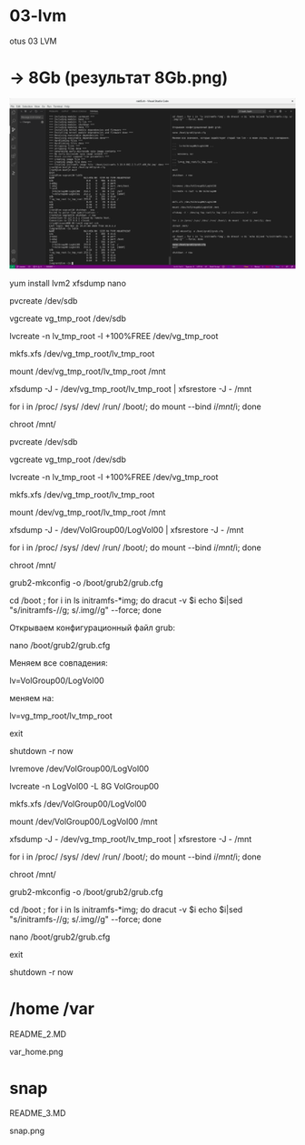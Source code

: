 # 03-lvm
otus 03 LVM
# -> 8Gb (результат 8Gb.png)
![результат 8Gb.png](/images/8GB.png)

yum install lvm2 xfsdump nano

pvcreate /dev/sdb

vgcreate vg_tmp_root /dev/sdb

lvcreate -n lv_tmp_root -l +100%FREE /dev/vg_tmp_root

mkfs.xfs /dev/vg_tmp_root/lv_tmp_root

mount /dev/vg_tmp_root/lv_tmp_root /mnt

xfsdump -J - /dev/vg_tmp_root/lv_tmp_root | xfsrestore -J - /mnt

for i in /proc/ /sys/ /dev/ /run/ /boot/; do mount --bind $i /mnt/$i; done

chroot /mnt/

pvcreate /dev/sdb

vgcreate vg_tmp_root /dev/sdb

lvcreate -n lv_tmp_root -l +100%FREE /dev/vg_tmp_root

mkfs.xfs /dev/vg_tmp_root/lv_tmp_root

mount /dev/vg_tmp_root/lv_tmp_root /mnt

xfsdump -J - /dev/VolGroup00/LogVol00 | xfsrestore -J - /mnt

for i in /proc/ /sys/ /dev/ /run/ /boot/; do mount --bind $i /mnt/$i; done

chroot /mnt/

grub2-mkconfig -o /boot/grub2/grub.cfg

cd /boot ; for i in ls initramfs-*img; do dracut -v $i echo $i|sed "s/initramfs-//g; s/.img//g" --force; done

Открываем конфигурационный файл grub:

nano /boot/grub2/grub.cfg

Меняем все совпадения:

lv=VolGroup00/LogVol00

меняем на:

lv=vg_tmp_root/lv_tmp_root

exit

shutdown -r now

lvremove /dev/VolGroup00/LogVol00

lvcreate -n LogVol00 -L 8G VolGroup00

mkfs.xfs /dev/VolGroup00/LogVol00

mount /dev/VolGroup00/LogVol00 /mnt

xfsdump -J - /dev/vg_tmp_root/lv_tmp_root | xfsrestore -J - /mnt

for i in /proc/ /sys/ /dev/ /run/ /boot/; do mount --bind $i /mnt/$i; done

chroot /mnt/

grub2-mkconfig -o /boot/grub2/grub.cfg

cd /boot ; for i in ls initramfs-*img; do dracut -v $i echo $i|sed "s/initramfs-//g; s/.img//g" --force; done

nano /boot/grub2/grub.cfg

exit

shutdown -r now


# /home /var
README_2.MD

var_home.png
# snap
README_3.MD

snap.png
